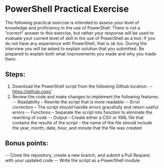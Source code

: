 # PowerShell Practical Exercise

The following practical exercise is intended to assess your level of knowledge and proficiency in the use of PowerShell. There is not a “correct” answer to this exercise, but rather your response will be used to evaluate your current level of skill in the use of PowerShell as a tool. If you do not have any experience with PowerShell, that is ok too. 
During the interview you will be asked to explain solution that you submitted. Be prepared to explain both what improvements you made and why you made them.

## Steps:
1.	Download the PowerShell script from the following Github location:
--	https://github.com/<repo for applicant>
2.	Review the code and make changes to implement the following features:
--	Readability – Rewrite the script that is more readable
--	Error correction – The script should handle errors gracefully and return useful errors
--	Functions – Separate the script into function to eliminate the rewriting of code
--	Output – Create either a CSV or XML file that contains the results of the script – the name of the file should include the year, month, date, hour, and minute that the file was created

## Bonus points:
--	Clone the repository, create a new branch, and submit a Pull Request with your updated code
--	Write the script as a PowerShell module

